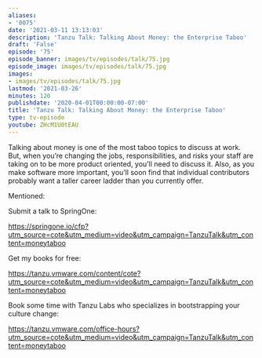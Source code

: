 ```yaml
---
aliases:
- '0075'
date: '2021-03-11 13:13:03'
description: 'Tanzu Talk: Talking About Money: the Enterprise Taboo'
draft: 'False'
episode: '75'
episode_banner: images/tv/episodes/talk/75.jpg
episode_image: images/tv/episodes/talk/75.jpg
images:
- images/tv/episodes/talk/75.jpg
lastmod: '2021-03-26'
minutes: 120
publishdate: '2020-04-01T00:00:00-07:00'
title: 'Tanzu Talk: Talking About Money: the Enterprise Taboo'
type: tv-episode
youtube: ZHcM1U0tEAU
---
```


Talking about money is one of the most taboo topics to discuss at work. But, when you’re changing the jobs, responsibilities, and risks your staff are taking on to be more product oriented, you’ll need to discuss it. Also, as you make software more important, you’ll soon find that individual contributors probably want a taller career ladder than you currently offer.

Mentioned:

Submit a talk to SpringOne: 

https://springone.io/cfp?utm_source=cote&utm_medium=video&utm_campaign=TanzuTalk&utm_content=moneytaboo

Get my books for free: 

https://tanzu.vmware.com/content/cote?utm_source=cote&utm_medium=video&utm_campaign=TanzuTalk&utm_content=moneytaboo

Book some time with Tanzu Labs who specializes in bootstrapping your culture change:

https://tanzu.vmware.com/office-hours?utm_source=cote&utm_medium=video&utm_campaign=TanzuTalk&utm_content=moneytaboo